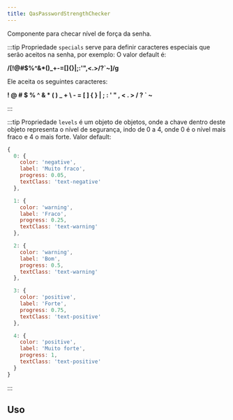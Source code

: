 ```yaml
---
title: QasPasswordStrengthChecker
---
```


<div class="flex q-gutter-x-md">
  <doc-link title="Componente" name="QasPasswordInput" to="/components/password-input" />
</div>

Componente para checar nível de força da senha.

<doc-api file="password-strength-checker/QasPasswordStrengthChecker" name="QasPasswordStrengthChecker" />

:::tip
Propriedade `specials` serve para definir caracteres especiais que serão aceitos na senha, por exemplo:
O valor default é:

**/[!@#$%^&*()_+\-=[\]{}|;:'",<.>/?`~]/g**


Ele aceita os seguintes caracteres:

**! @ # $ % ^ & * ( ) _ + \ - = [ ] { } | ; : ' " , < . > / ? ` ~**


:::

:::tip
Propriedade `levels` é um objeto de objetos, onde a chave dentro deste objeto representa o nível de segurança, indo de 0 a 4, onde 0 é o nível mais fraco e 4 o mais forte.
Valor default:

```js
{
  0: {
    color: 'negative',
    label: 'Muito fraco',
    progress: 0.05,
    textClass: 'text-negative'
  },

  1: {
    color: 'warning',
    label: 'Fraco',
    progress: 0.25,
    textClass: 'text-warning'
  },

  2: {
    color: 'warning',
    label: 'Bom',
    progress: 0.5,
    textClass: 'text-warning'
  },

  3: {
    color: 'positive',
    label: 'Forte',
    progress: 0.75,
    textClass: 'text-positive'
  },

  4: {
    color: 'positive',
    label: 'Muito forte',
    progress: 1,
    textClass: 'text-positive'
  }
}
```
:::

## Uso

<doc-example file="QasPasswordStrengthChecker/Basic" title="Básico" />
